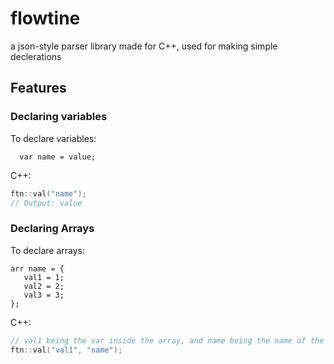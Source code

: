 # flowtine
a json-style parser library made for C++, used for making simple declerations

## Features

### Declaring variables
To declare variables: <br />
```
  var name = value; 
```

C++: <br/>
```cpp
ftn::val("name");
// Output: value
```

### Declaring Arrays
To declare arrays: <br />
```
arr name = {
   val1 = 1;
   val2 = 2;
   val3 = 3;
};
```
C++: <br />
```cpp
// val1 being the var inside the array, and name being the name of the array
ftn::val("val1", "name");
```
